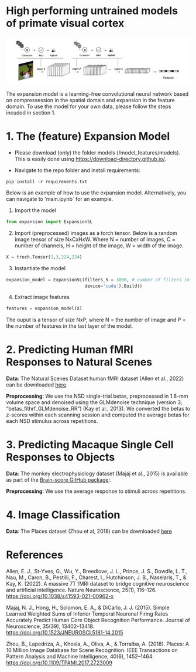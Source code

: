 # High performing untrained models of primate visual cortex

![The expansion model architecture](model.png)

The expansion model is a learning-free convolutional neural network based on compressession in the spatial domain and expansion in the feature domain. To use the model for your own data, please follow the steps incuded in section 1.  


# 1. The (feature) Expansion Model

- Please download (only) the folder models (/model_features/models). This is easily done using https://download-directory.github.io/.
  

- Navigate to the repo folder and install requirements:
```
pip install -r requirements.txt 
```


Below is an example of how to use the expansion model. Alternatively, you can navigate to 'main.ipynb` for an example.

1. Import the model
```python
from expansion import Expansion5L
```

2. Import (preprocessed) images as a torch tensor. Below is a random image tensor of size NxCxHxW. Where N = number of images, C = number of channels, H = height of the image, W = width of the image.
   
```python
X = troch.Tensor(1,3,224,224)
```

3. Instantiate the model
```python
expansion_model = Expansion5L(filters_5 = 3000, # number of filters in the last convolution layer of the model
                              device='cuda').Build()

```

4. Extract image features
```python
features = expansion_model(X)
```

The ouput is a tensor of size NxP, where N = the number of image and P = the number of features in the last layer of the model.


# 2. Predicting Human fMRI Responses to Natural Scenes

**Data**:
The Natural Scenes Dataset human fMRI dataset (Allen et al., 2022) can be downloaded [here](https://naturalscenesdataset.org/). 

**Preprocessing**:
We use the NSD single-trial betas, preprocessed in 1.8-mm volume space and denoised using the GLMdenoise technique (version 3; “betas_fithrf_GLMdenoise_RR”) (Kay et al., 2013). We converted the betas to z-scores within each scanning session and computed the average betas for each NSD stimulus across repetitions. 

 
# 3. Predicting Macaque Single Cell Responses to Objects 

**Data**:
The monkey electrophysiology dataset (Majaj et al., 2015) is available as part of the [Brain-score GitHub package](https://github.com/brain-score):. 

**Preprocessing**:
We use the average response to stimuli across repetitions. 


# 4. Image Classification 

**Data**:
The Places dataset (Zhou et al, 2018) can be downloaded [here](http://places2.csail.mit.edu/)


# References

Allen, E. J., St-Yves, G., Wu, Y., Breedlove, J. L., Prince, J. S., Dowdle, L. T., Nau, M., Caron, B., Pestilli, F., Charest, I., Hutchinson, J. B., Naselaris, T., & Kay, K. (2022). A massive 7T fMRI dataset to bridge cognitive neuroscience and artificial intelligence. Nature Neuroscience, 25(1), 116–126. https://doi.org/10.1038/s41593-021-00962-x 

Majaj, N. J., Hong, H., Solomon, E. A., & DiCarlo, J. J. (2015). Simple Learned Weighted Sums of Inferior Temporal Neuronal Firing Rates Accurately Predict Human Core Object Recognition Performance. Journal of Neuroscience, 35(39), 13402–13418. https://doi.org/10.1523/JNEUROSCI.5181-14.2015 

Zhou, B., Lapedriza, A., Khosla, A., Oliva, A., & Torralba, A. (2018). Places: A 10 Million Image Database for Scene Recognition. IEEE Transactions on Pattern Analysis and Machine Intelligence, 40(6), 1452–1464. https://doi.org/10.1109/TPAMI.2017.2723009 



  
  
